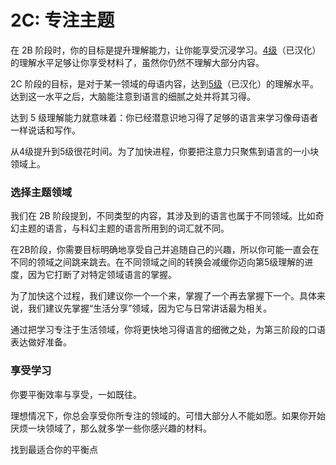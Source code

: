 # 2C: 专注主题

在 2B 阶段时，你的目标是提升理解能力，让你能享受沉浸学习。[4级](https://zhuanlan.zhihu.com/p/567218773)（已汉化）的理解水平足够让你享受材料了，虽然你仍然不理解大部分内容。

2C 阶段的目标，是对于某一领域的母语内容，达到[5级](https://zhuanlan.zhihu.com/p/567218773)（已汉化）的理解水平。达到这一水平之后，大脑能注意到语言的细腻之处并将其习得。

达到 5 级理解能力就意味着：你已经潜意识地习得了足够的语言来学习像母语者一样说话和写作。

从4级提升到5级很花时间。为了加快进程，你要把注意力只聚焦到语言的一小块领域上。

### 选择主题领域

我们在 2B 阶段提到，不同类型的内容，其涉及到的语言也属于不同领域。比如奇幻主题的语言，与科幻主题的语言所用到的词汇就不同。

在2B阶段，你需要目标明确地享受自己并追随自己的兴趣，所以你可能一直会在不同的领域之间跳来跳去。在不同领域之间的转换会减缓你迈向第5级理解的进度，因为它打断了对特定领域语言的掌握。

为了加快这个过程，我们建议你一个一个来，掌握了一个再去掌握下一个。具体来说，我们建议先掌握“生活分享”领域，因为它与日常讲话最为相关。

通过把学习专注于生活领域，你将更快地习得语言的细微之处，为第三阶段的口语表达做好准备。

### 享受学习

你要平衡效率与享受，一如既往。

理想情况下，你总会享受你所专注的领域的。可惜大部分人不能如愿。如果你开始厌烦一块领域了，那么就多学一些你感兴趣的材料。

找到最适合你的平衡点